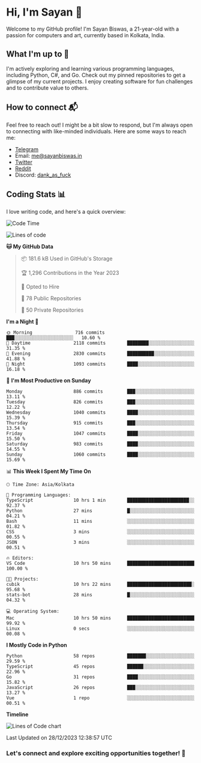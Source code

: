 # Hi, I'm Sayan 👋

Welcome to my GitHub profile! I'm Sayan Biswas, a 21-year-old with a passion for computers and art, currently based in Kolkata, India.

## What I'm up to 🚀

I'm actively exploring and learning various programming languages, including Python, C#, and Go. Check out my pinned repositories to get a glimpse of my current projects. I enjoy creating software for fun challenges and to contribute value to others.

## How to connect 📬

Feel free to reach out! I might be a bit slow to respond, but I'm always open to connecting with like-minded individuals. Here are some ways to reach me:

- [Telegram](https://t.me/dank_as_fuck)
- Email: [me@sayanbiswas.in](mailto:me@sayanbiswas.in)
- [Twitter](https://twitter.com/TheDankDel)
- [Reddit](https://www.reddit.com/user/dank_as_fuck_/)
- Discord: [dank_as_fuck](https://discordapp.com/users/506536929152466945)

## Coding Stats 📊

I love writing code, and here's a quick overview:

<!--START_SECTION:waka-->
![Code Time](http://img.shields.io/badge/Code%20Time-1%2C354%20hrs%2017%20mins-blue)

![Lines of code](https://img.shields.io/badge/From%20Hello%20World%20I%27ve%20Written-6.6%20million%20lines%20of%20code-blue)

**🐱 My GitHub Data** 

> 📦 181.6 kB Used in GitHub's Storage 
 > 
> 🏆 1,296 Contributions in the Year 2023
 > 
> 💼 Opted to Hire
 > 
> 📜 78 Public Repositories 
 > 
> 🔑 50 Private Repositories 
 > 
**I'm a Night 🦉** 

```text
🌞 Morning                716 commits         ███░░░░░░░░░░░░░░░░░░░░░░   10.60 % 
🌆 Daytime                2118 commits        ████████░░░░░░░░░░░░░░░░░   31.35 % 
🌃 Evening                2830 commits        ██████████░░░░░░░░░░░░░░░   41.88 % 
🌙 Night                  1093 commits        ████░░░░░░░░░░░░░░░░░░░░░   16.18 % 
```
📅 **I'm Most Productive on Sunday** 

```text
Monday                   886 commits         ███░░░░░░░░░░░░░░░░░░░░░░   13.11 % 
Tuesday                  826 commits         ███░░░░░░░░░░░░░░░░░░░░░░   12.22 % 
Wednesday                1040 commits        ████░░░░░░░░░░░░░░░░░░░░░   15.39 % 
Thursday                 915 commits         ███░░░░░░░░░░░░░░░░░░░░░░   13.54 % 
Friday                   1047 commits        ████░░░░░░░░░░░░░░░░░░░░░   15.50 % 
Saturday                 983 commits         ████░░░░░░░░░░░░░░░░░░░░░   14.55 % 
Sunday                   1060 commits        ████░░░░░░░░░░░░░░░░░░░░░   15.69 % 
```


📊 **This Week I Spent My Time On** 

```text
🕑︎ Time Zone: Asia/Kolkata

💬 Programming Languages: 
TypeScript               10 hrs 1 min        ███████████████████████░░   92.37 % 
Python                   27 mins             █░░░░░░░░░░░░░░░░░░░░░░░░   04.21 % 
Bash                     11 mins             ░░░░░░░░░░░░░░░░░░░░░░░░░   01.82 % 
CSS                      3 mins              ░░░░░░░░░░░░░░░░░░░░░░░░░   00.55 % 
JSON                     3 mins              ░░░░░░░░░░░░░░░░░░░░░░░░░   00.51 % 

🔥 Editors: 
VS Code                  10 hrs 50 mins      █████████████████████████   100.00 % 

🐱‍💻 Projects: 
cubik                    10 hrs 22 mins      ████████████████████████░   95.68 % 
stats-bot                28 mins             █░░░░░░░░░░░░░░░░░░░░░░░░   04.32 % 

💻 Operating System: 
Mac                      10 hrs 50 mins      █████████████████████████   99.92 % 
Linux                    0 secs              ░░░░░░░░░░░░░░░░░░░░░░░░░   00.08 % 
```

**I Mostly Code in Python** 

```text
Python                   58 repos            ███████░░░░░░░░░░░░░░░░░░   29.59 % 
TypeScript               45 repos            ██████░░░░░░░░░░░░░░░░░░░   22.96 % 
Go                       31 repos            ████░░░░░░░░░░░░░░░░░░░░░   15.82 % 
JavaScript               26 repos            ███░░░░░░░░░░░░░░░░░░░░░░   13.27 % 
Vue                      1 repo              ░░░░░░░░░░░░░░░░░░░░░░░░░   00.51 % 
```



**Timeline**

![Lines of Code chart](https://raw.githubusercontent.com/Dank-del/Dank-del/main/assets/bar_graph.png)


 Last Updated on 28/12/2023 12:38:57 UTC
<!--END_SECTION:waka-->

### Let's connect and explore exciting opportunities together! 🚀
